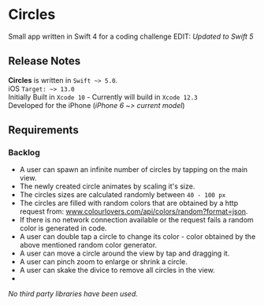 # Circles
Small app written in Swift 4 for a coding challenge EDIT: *Updated to Swift 5*

## Release Notes
**Circles** is written in `Swift ~> 5.0`.<br>
iOS `Target: ~> 13.0`<br>
Initially Built in `Xcode 10` - Currently will build in `Xcode 12.3`<br> 
Developed for the iPhone (*iPhone 6 ~> current model*)<br>

## Requirements 
### Backlog
- A user can spawn an infinite number of circles by tapping on the main view. 
- The newly created circle animates by scaling it's size. 
- The circles sizes are calculated randomly between `40 - 100 px`
- The circles are filled with random colors that are obtained by a http request from: www.colourlovers.com/api/colors/random?format=json.
- If there is no network connection available or the request fails a random color is generated in code. 
- A user can double tap a circle to change its color - color obtained by the above mentioned random color generator.
- A user can move a circle around the view by tap and dragging it.
- A user can pinch zoom to enlarge or shrink a circle.
- A user can skake the divice to remove all circles in the view.
- 
*No third party libraries have been used.*


